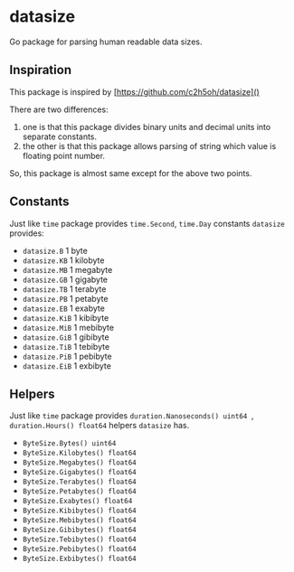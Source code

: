 # datasize

Go package for parsing human readable data sizes.

## Inspiration

This package is inspired by [https://github.com/c2h5oh/datasize]()

There are two differences:
1. one is that this package divides binary units and decimal units into separate constants.
2. the other is that this package allows parsing of string which value is floating point number.

So, this package is almost same except for the above two points.

## Constants

Just like `time` package provides `time.Second`, `time.Day` constants `datasize` provides:

* `datasize.B` 1 byte
* `datasize.KB` 1 kilobyte
* `datasize.MB` 1 megabyte
* `datasize.GB` 1 gigabyte
* `datasize.TB` 1 terabyte
* `datasize.PB` 1 petabyte
* `datasize.EB` 1 exabyte
* `datasize.KiB` 1 kibibyte
* `datasize.MiB` 1 mebibyte
* `datasize.GiB` 1 gibibyte
* `datasize.TiB` 1 tebibyte
* `datasize.PiB` 1 pebibyte
* `datasize.EiB` 1 exbibyte

## Helpers

Just like `time` package provides `duration.Nanoseconds() uint64 `, `duration.Hours() float64` helpers `datasize` has.

* `ByteSize.Bytes() uint64`
* `ByteSize.Kilobytes() float64`
* `ByteSize.Megabytes() float64`
* `ByteSize.Gigabytes() float64`
* `ByteSize.Terabytes() float64`
* `ByteSize.Petabytes() float64`
* `ByteSize.Exabytes() float64`
* `ByteSize.Kibibytes() float64`
* `ByteSize.Mebibytes() float64`
* `ByteSize.Gibibytes() float64`
* `ByteSize.Tebibytes() float64`
* `ByteSize.Pebibytes() float64`
* `ByteSize.Exbibytes() float64`
